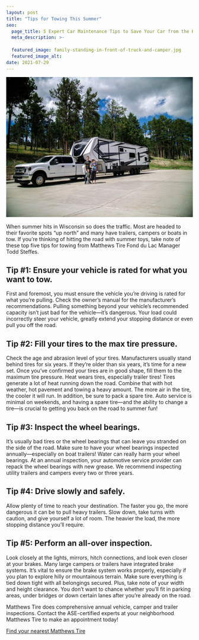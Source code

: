 ```yaml
---
layout: post
title: "Tips for Towing This Summer"
seo:
  page_title: 5 Expert Car Maintenance Tips to Save Your Car from the Heat
  meta_description: >-

  featured_image: family-standing-in-front-of-truck-and-camper.jpg
  featured_image_alt:
date: 2021-07-29
---
```


![Family standing in front of truck and camper](family-standing-in-front-of-truck-and-camper.jpg)

When summer hits in Wisconsin so does the traffic. Most are headed to their favorite spots “up north” and many have trailers, campers or boats in tow. If you’re thinking of hitting the road with summer toys, take note of these top five tips for towing from Matthews Tire Fond du Lac Manager Todd Steffes.

## Tip #1: Ensure your vehicle is rated for what you want to tow.

First and foremost, you must ensure the vehicle you’re driving is rated for what you’re pulling. Check the owner’s manual for the manufacturer’s recommendations. Pulling something beyond your vehicle’s recommended capacity isn’t just bad for the vehicle—it’s dangerous. Your load could incorrectly steer your vehicle, greatly extend your stopping distance or even pull you off the road.

## Tip #2: Fill your tires to the max tire pressure.

Check the age and abrasion level of your tires. Manufacturers usually stand behind tires for six years. If they’re older than six years, it’s time for a new set. Once you’ve confirmed your tires are in good shape, fill them to the maximum tire pressure. Heat wears tires, especially trailer tires! Tires generate a lot of heat running down the road. Combine that with hot weather, hot pavement and towing a heavy amount. The more air in the tire, the cooler it will run. In addition, be sure to pack a spare tire. Auto service is minimal on weekends, and having a spare tire—and the ability to change a tire—is crucial to getting you back on the road to summer fun!

## Tip #3: Inspect the wheel bearings.

It’s usually bad tires or the wheel bearings that can leave you stranded on the side of the road. Make sure to have your wheel bearings inspected annually—especially on boat trailers! Water can really harm your wheel bearings. At an annual inspection, your automotive service provider can repack the wheel bearings with new grease. We recommend inspecting utility trailers and campers every two or three years.

## Tip #4: Drive slowly and safely.

Allow plenty of time to reach your destination. The faster you go, the more dangerous it can be to pull heavy trailers. Slow down, take turns with caution, and give yourself a lot of room. The heavier the load, the more stopping distance you’ll require.

## Tip #5: Perform an all-over inspection.

Look closely at the lights, mirrors, hitch connections, and look even closer at your brakes. Many large campers or trailers have integrated brake systems. It’s vital to ensure the brake system works properly, especially if you plan to explore hilly or mountainous terrain. Make sure everything is tied down tight with all belongings secured. Plus, take note of your width and height clearance. You don’t want to chance whether you’ll fit in parking areas, under bridges or down certain lanes after you’re already on the road.

Matthews Tire does comprehensive annual vehicle, camper and trailer inspections. Contact the ASE-certified experts at your neighborhood Matthews Tire to make an appointment today!

<a href="https://matthewstire.com/locations" class="btn btn-primary btn-small">Find your nearest Matthews Tire</a>
